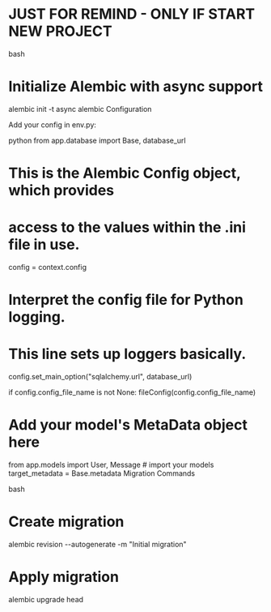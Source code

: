 # JUST FOR REMIND - ONLY IF START NEW PROJECT

bash
# Initialize Alembic with async support
alembic init -t async alembic
Configuration

Add your config in env.py:

python
from app.database import Base, database_url

# This is the Alembic Config object, which provides
# access to the values within the .ini file in use.
config = context.config

# Interpret the config file for Python logging.
# This line sets up loggers basically.
config.set_main_option("sqlalchemy.url", database_url)

if config.config_file_name is not None:
    fileConfig(config.config_file_name)

# Add your model's MetaData object here
from app.models import User, Message  # import your models
target_metadata = Base.metadata
Migration Commands

bash
# Create migration
alembic revision --autogenerate -m "Initial migration"

# Apply migration
alembic upgrade head